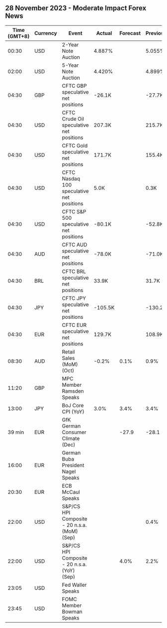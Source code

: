 ## 28 November 2023 - Moderate Impact Forex News

| Time (GMT+8) | Currency | Event | Actual | Forecast | Previous |
|------|----------|-------|--------|----------|----------|
| 00:30 | USD | 2-Year Note Auction | 4.887% |  | 5.055% |
| 02:00 | USD | 5-Year Note Auction | 4.420% |  | 4.899% |
| 04:30 | GBP | CFTC GBP speculative net positions | -26.1K |  | -27.7K |
| 04:30 | USD | CFTC Crude Oil speculative net positions | 207.3K |  | 215.7K |
| 04:30 | USD | CFTC Gold speculative net positions | 171.7K |  | 155.4K |
| 04:30 | USD | CFTC Nasdaq 100 speculative net positions | 5.0K |  | 0.3K |
| 04:30 | USD | CFTC S&P 500 speculative net positions | -80.1K |  | -52.8K |
| 04:30 | AUD | CFTC AUD speculative net positions | -78.0K |  | -71.0K |
| 04:30 | BRL | CFTC BRL speculative net positions | 33.9K |  | 31.7K |
| 04:30 | JPY | CFTC JPY speculative net positions | -105.5K |  | -130.2K |
| 04:30 | EUR | CFTC EUR speculative net positions | 129.7K |  | 108.9K |
| 08:30 | AUD | Retail Sales (MoM) (Oct) | -0.2% | 0.1% | 0.9% |
| 11:20 | GBP | MPC Member Ramsden Speaks |  |  |  |
| 13:00 | JPY | BoJ Core CPI (YoY) | 3.0% | 3.4% | 3.4% |
| 39 min | EUR | GfK German Consumer Climate (Dec) |  | -27.9 | -28.1 |
| 16:00 | EUR | German Buba President Nagel Speaks |  |  |  |
| 20:30 | EUR | ECB McCaul Speaks |  |  |  |
| 22:00 | USD | S&P/CS HPI Composite - 20 n.s.a. (MoM) (Sep) |  |  | 0.4% |
| 22:00 | USD | S&P/CS HPI Composite - 20 n.s.a. (YoY) (Sep) |  | 4.0% | 2.2% |
| 23:05 | USD | Fed Waller Speaks |  |  |  |
| 23:45 | USD | FOMC Member Bowman Speaks |  |  |  |

